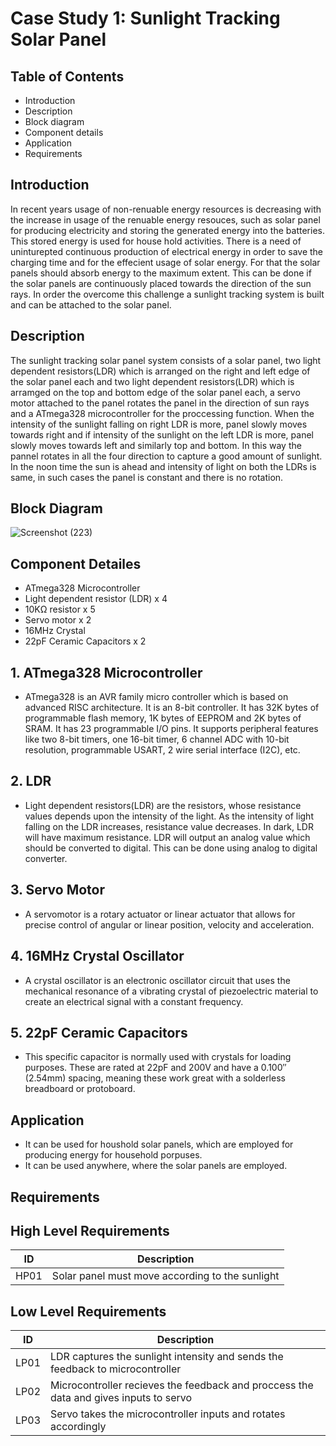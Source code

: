 # Case Study 1: Sunlight Tracking Solar Panel

## Table of Contents

* Introduction
* Description
* Block diagram
* Component details
* Application
* Requirements

## Introduction

In recent years usage of non-renuable energy resources is decreasing with the increase in usage of the renuable energy resouces, such as solar panel for producing electricity
and storing the generated energy into the batteries. This stored energy is used for house hold activities. There is a need of uninturepted continuous production of electrical
energy in order to save the charging time and for the effecient usage of solar energy. For that the solar panels should absorb energy to the maximum extent. This can be done if
the solar panels are continuously placed towards the direction of the sun rays. In order the overcome this challenge a sunlight tracking system is built and can be attached to
the solar panel.

## Description

The sunlight tracking solar panel system consists of a solar panel, two light dependent resistors(LDR) which is arranged on the right and left edge of the solar panel each and
two light dependent resistors(LDR) which is arramged on the top and bottom edge of the solar panel each, a servo motor attached to the panel rotates the panel in the direction
of sun rays and a ATmega328 microcontroller for the proccessing function. When the intensity of the sunlight falling on right LDR is more, panel slowly moves towards right and
if intensity of the sunlight on the left LDR is more, panel slowly moves towards left and similarly top and bottom. In this way the pannel rotates in all the four direction to
capture a good amount of sunlight. In the noon time the sun is ahead and intensity of light on both the LDRs is same, in such cases the panel is constant and there is no
rotation.

## Block Diagram

![Screenshot (223)](https://user-images.githubusercontent.com/42509490/154859576-4ad74e80-039b-4972-b607-7d4af07cdea3.png)

## Component Detailes

* ATmega328 Microcontroller
* Light dependent resistor (LDR) x 4
* 10KΩ resistor x 5
* Servo motor x 2
* 16MHz Crystal
* 22pF Ceramic Capacitors x 2


## 1. ATmega328 Microcontroller
* ATmega328 is an AVR family micro controller which is based on advanced RISC architecture. It is an 8-bit controller. It has 32K bytes of programmable flash memory, 1K bytes of
  EEPROM and 2K bytes of SRAM. It has 23 programmable I/O pins. It supports peripheral features like two 8-bit timers, one 16-bit timer, 6 channel ADC with 10-bit resolution,
  programmable USART, 2 wire serial interface (I2C), etc.
  
## 2. LDR
* Light dependent resistors(LDR) are the resistors, whose resistance values depends upon the intensity of the light. As the intensity of light falling on the LDR increases,
  resistance value decreases. In dark, LDR will have maximum resistance. LDR will output an analog value which should be converted to digital. This can be done using analog to
  digital converter.

## 3. Servo Motor
* A servomotor is a rotary actuator or linear actuator that allows for precise control of angular or linear position, velocity and acceleration.

## 4. 16MHz Crystal Oscillator
* A crystal oscillator is an electronic oscillator circuit that uses the mechanical resonance of a vibrating crystal of piezoelectric material to create an electrical signal
  with a constant frequency.

## 5. 22pF Ceramic Capacitors
* This specific capacitor is normally used with crystals for loading purposes. These are rated at 22pF and 200V and have a 0.100″ (2.54mm) spacing, meaning these work great with
  a solderless breadboard or protoboard.
  
## Application

* It can be used for houshold solar panels, which are employed for producing energy for household porpuses.
* It can be used anywhere, where the solar panels are employed.

## Requirements

## High Level Requirements
| ID | Description  |
|----|-------------------------------------------------|
|HP01| Solar panel must move according to the sunlight |

## Low Level Requirements

| ID | Description  |
|----|-----------------------------------------------------------------|
|LP01| LDR captures the sunlight intensity and sends the feedback to microcontroller |
|LP02| Microcontroller recieves the feedback and proccess the data and gives inputs to servo |
|LP03| Servo takes the microcontroller inputs and rotates accordingly |
